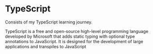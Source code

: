 # TypeScript
Consists of my TypeScript learning journey. 

TypeScript is a free and open-source high-level programming language developed by Microsoft that adds static typing with optional type annotations to JavaScript. It is designed for the development of large applications and transpiles to JavaScript
